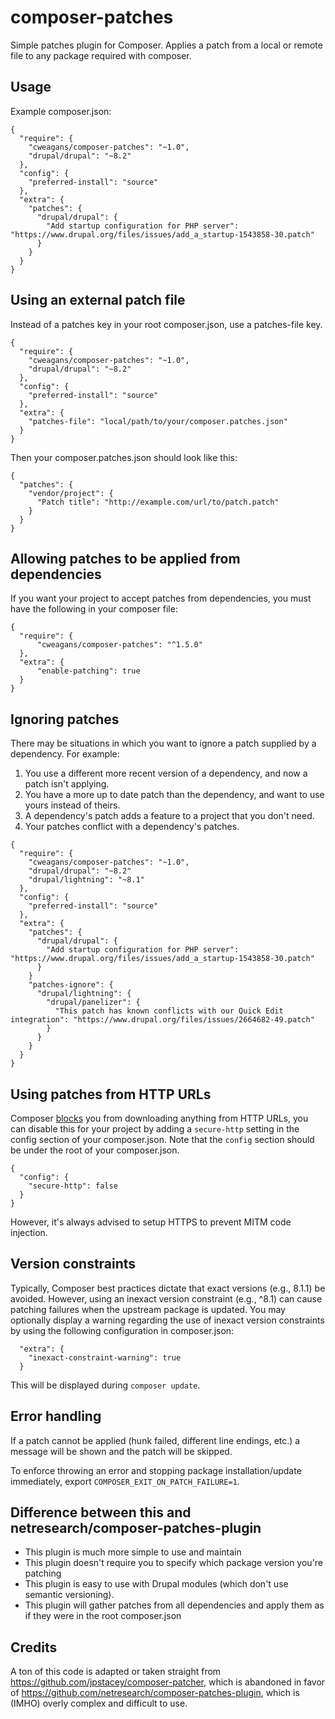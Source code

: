 # composer-patches

Simple patches plugin for Composer. Applies a patch from a local or remote file to any package required with composer.

## Usage

Example composer.json:

```
{
  "require": {
    "cweagans/composer-patches": "~1.0",
    "drupal/drupal": "~8.2"
  },
  "config": {
    "preferred-install": "source"
  },
  "extra": {
    "patches": {
      "drupal/drupal": {
        "Add startup configuration for PHP server": "https://www.drupal.org/files/issues/add_a_startup-1543858-30.patch"
      }
    }
  }
}

```

## Using an external patch file

Instead of a patches key in your root composer.json, use a patches-file key.

```
{
  "require": {
    "cweagans/composer-patches": "~1.0",
    "drupal/drupal": "~8.2"
  },
  "config": {
    "preferred-install": "source"
  },
  "extra": {
    "patches-file": "local/path/to/your/composer.patches.json"
  }
}

```

Then your composer.patches.json should look like this:

```
{
  "patches": {
    "vendor/project": {
      "Patch title": "http://example.com/url/to/patch.patch"
    }
  }
}
```

## Allowing patches to be applied from dependencies

If you want your project to accept patches from dependencies, you must have the following in your composer file:

```
{
  "require": {
      "cweagans/composer-patches": "^1.5.0"
  },
  "extra": {
      "enable-patching": true
  }
}
```
## Ignoring patches
There may be situations in which you want to ignore a patch supplied by a dependency. For example:
1. You use a different more recent version of a dependency, and now a patch isn't applying.
1. You have a more up to date patch than the dependency, and want to use yours instead of theirs.
1. A dependency's patch adds a feature to a project that you don't need.
1. Your patches conflict with a dependency's patches.

```
{
  "require": {
    "cweagans/composer-patches": "~1.0",
    "drupal/drupal": "~8.2"
    "drupal/lightning": "~8.1"
  },
  "config": {
    "preferred-install": "source"
  },
  "extra": {
    "patches": {
      "drupal/drupal": {
        "Add startup configuration for PHP server": "https://www.drupal.org/files/issues/add_a_startup-1543858-30.patch"
      }
    }
    "patches-ignore": {
      "drupal/lightning": {
        "drupal/panelizer": {
          "This patch has known conflicts with our Quick Edit integration": "https://www.drupal.org/files/issues/2664682-49.patch"
        }
      }
    }
  }
}
```
## Using patches from HTTP URLs

Composer [blocks](https://getcomposer.org/doc/06-config.md#secure-http) you from downloading anything from HTTP URLs, you can disable this for your project by adding a ```secure-http``` setting in the config section of your composer.json. Note that the ```config``` section should be under the root of your composer.json.

```
{
  "config": {
    "secure-http": false
  }
}
```

However, it's always advised to setup HTTPS to prevent MITM code injection.

## Version constraints

Typically, Composer best practices dictate that exact versions (e.g., 8.1.1) be avoided. However, using an inexact version constraint (e.g., ^8.1) can cause patching failures when the upstream package is updated. You may optionally display a warning regarding the use of inexact version constraints by using the following configuration in composer.json:

```
  "extra": {
    "inexact-constraint-warning": true
  }
```

This will be displayed during `composer update`.

## Error handling

If a patch cannot be applied (hunk failed, different line endings, etc.) a message will be shown and the patch will be skipped.

To enforce throwing an error and stopping package installation/update immediately, export `COMPOSER_EXIT_ON_PATCH_FAILURE=1`.

## Difference between this and netresearch/composer-patches-plugin

* This plugin is much more simple to use and maintain
* This plugin doesn't require you to specify which package version you're patching
* This plugin is easy to use with Drupal modules (which don't use semantic versioning).
* This plugin will gather patches from all dependencies and apply them as if they were in the root composer.json

## Credits

A ton of this code is adapted or taken straight from https://github.com/jpstacey/composer-patcher, which is abandoned in favor of https://github.com/netresearch/composer-patches-plugin, which is (IMHO) overly complex and difficult to use.
